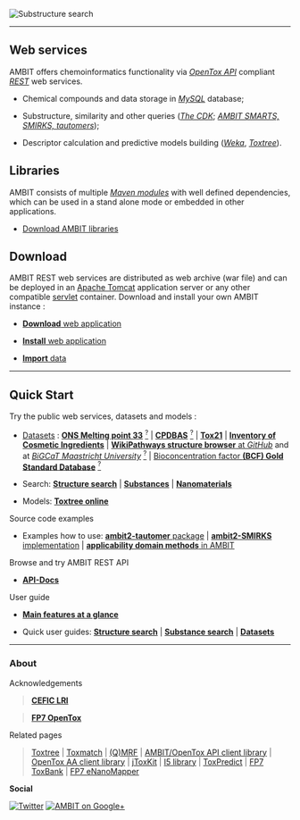 

![Substructure search](images/screenshots/search_substructure_2.png "AMBIT Substructure search")

---

## Web services

AMBIT offers chemoinformatics functionality via [*OpenTox API*](api.html) compliant [*REST*](rest.html) web services. 

- Chemical compounds and data storage in [*MySQL*](http://mysql.com) database; 

- Substructure, similarity and other queries ([*The CDK*](http://cdk.sf.net); [*AMBIT SMARTS, SMIRKS, tautomers*](pubs_citeambit.html));

- Descriptor calculation and predictive models building ([*Weka*](http://www.cs.waikato.ac.nz/ml/weka/), [*Toxtree*](http://toxtree.sf.net)).

## Libraries

AMBIT consists of multiple [*Maven modules*](http://maven.apache.org/) with well defined dependencies, which can be used in a stand alone mode or embedded in other applications.
   
- [Download AMBIT libraries](./download_ambitlibs.html)

## Download

AMBIT REST web services are distributed as web archive (war file) and can be deployed in an [Apache Tomcat](http://tomcat.apache.org/) application server or any other compatible [servlet](http://en.wikipedia.org/wiki/Java_Servlet) container. Download and install your own AMBIT instance :

-   [**Download** web application](./download_ambitrest.html)

-   [**Install** web application](./install_ambitrest.html)

-   [**Import** data](./usage_dataset.html)

---

## Quick Start

Try the public web services, datasets and models : 

-   [Datasets](http://apps.ideaconsult.net:8080/data/dataset?pagesize=100) : [**ONS Melting point 33**](http://apps.ideaconsult.net:8080/data/ui/_dataset?dataset_uri=http%3A%2F%2Fapps.ideaconsult.net%3A8080%2Fdata%2Fdataset%2F45) [<sup>?</sup>](http://precedings.nature.com/documents/6229/version/1) | [**CPDBAS**](http://apps.ideaconsult.net:8080/data/ui/_dataset?dataset_uri=http%3A%2F%2Fapps.ideaconsult.net%3A8080%2Fdata%2Fdataset%2F10) [<sup>?</sup>](http://www.epa.gov/ncct/dsstox/sdf_cpdbas.html) | [**Tox21**](http://apps.ideaconsult.net:8080/data/ui/_dataset?dataset_uri=http%3A%2F%2Fapps.ideaconsult.net%3A8080%2Fdata%2Fdataset%2F36) | [**Inventory of Cosmetic Ingredients**](http://apps.ideaconsult.net:8080/data/ui/_dataset?dataset_uri=http%3A%2F%2Fapps.ideaconsult.net%3A8080%2Fdata%2Fdataset%2F1) | [**WikiPathways structure browser** at *GitHub*](http://ideaconsult.github.io/Toxtree.js) and at [*BiGCaT Maastricht University*](http://www.bigcat.unimaas.nl/~egonw/wpm/) [<sup>?</sup>](http://wikipathways.org/index.php/WikiPathways) |  [Bioconcentration factor **(BCF) Gold Standard Database**](http://ambit.sourceforge.net/euras/) [<sup>?</sup>](http://www.cefic-lri.org/lri-toolbox/bcf)
     
-   Search: [**Structure search**](http://apps.ideaconsult.net:8080/data/ui/_search) | [**Substances**](http://apps.ideaconsult.net:8080/data/substances) | [**Nanomaterials**](http://apps.ideaconsult.net:8080/enanomapper/substances) 
   
-   Models: [**Toxtree online**](http://apps.ideaconsult.net:8080/data/ui/toxtree)

Source code examples

-   Examples how to use: [**ambit2-tautomer** package](https://github.com/ideaconsult/examples-ambit/tree/master/tautomers-example) | [**ambit2-SMIRKS** implementation](https://github.com/ideaconsult/examples-ambit/tree/master/smirks-example) | [**applicability domain methods** in AMBIT](https://github.com/ideaconsult/examples-ambit/tree/master/appdomain-example)

Browse and try AMBIT REST API

-   [**API-Docs**](http://ideaconsult.github.io/examples-ambit/apidocs/)	

User guide

-   [**Main features at a glance**](intro.html)

-   Quick user guides: [**Structure search**](usage.html) | [**Substance search**](usage_substance.html) | [**Datasets**](usage_dataset.html)

---

### About

Acknowledgements

>[**CEFIC LRI**](http://www.cefic-lri.org/)

>[**FP7 OpenTox**](http://opentox.org/)

Related pages

> [Toxtree](http://toxtree.sf.net/) | [Toxmatch](http://toxmatch.sf.net/) |  [(Q)MRF](http://qmrf.sf.net/) | 
 [AMBIT/OpenTox API client library](https://github.com/ideaconsult/opentox-cli) | [OpenTox AA client library](https://github.com/vedina/opentox-aa-cli) | 
 [jToxKit](https://github.com/ideaconsult/Toxtree.js) | [I5 library](https://github.com/ideaconsult/i5) | [ToxPredict](http://toxpredict.org) |
 [FP7 ToxBank](http://toxbank.net) | [FP7 eNanoMapper](http://enanomapper.net)

**Social**

[![Twitter](./images/twitter.png)](https://twitter.com/10705013)  [![AMBIT on Google+](./images/googleplus.png)](https://plus.google.com/116849658963631645389/posts)

